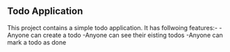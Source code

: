 ## Todo Application
This project contains a simple todo application.
It has follwoing features:-
-Anyone can create a todo
-Anyone can see their eisting todos
-Anyone can mark a todo as done